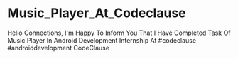 # Music_Player_At_Codeclause
Hello Connections, I'm Happy To Inform You That I Have Completed Task Of Music Player In Android Development Internship At #codeclause #androiddevelopment CodeClause
